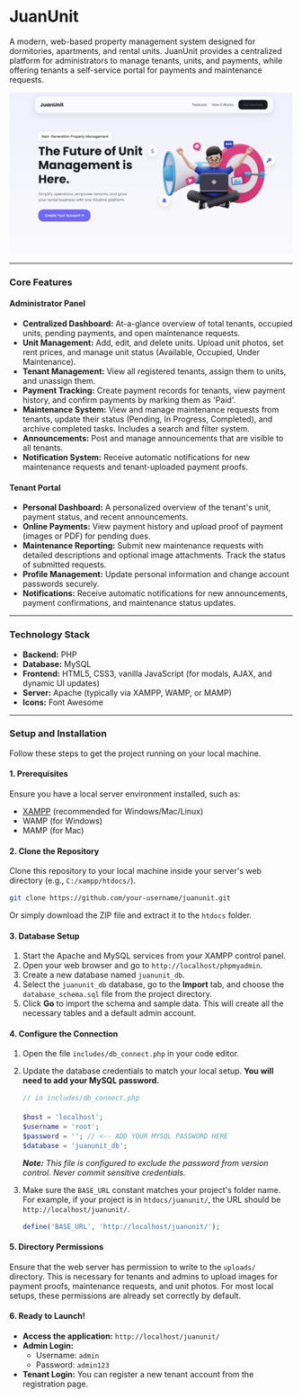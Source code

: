 # JuanUnit

A modern, web-based property management system designed for dormitories, apartments, and rental units. JuanUnit provides a centralized platform for administrators to manage tenants, units, and payments, while offering tenants a self-service portal for payments and maintenance requests.

![JuanUnit Dashboard](images/screenshot.png.png)

---

### Core Features

#### Administrator Panel
*   **Centralized Dashboard:** At-a-glance overview of total tenants, occupied units, pending payments, and open maintenance requests.
*   **Unit Management:** Add, edit, and delete units. Upload unit photos, set rent prices, and manage unit status (Available, Occupied, Under Maintenance).
*   **Tenant Management:** View all registered tenants, assign them to units, and unassign them.
*   **Payment Tracking:** Create payment records for tenants, view payment history, and confirm payments by marking them as 'Paid'.
*   **Maintenance System:** View and manage maintenance requests from tenants, update their status (Pending, In Progress, Completed), and archive completed tasks. Includes a search and filter system.
*   **Announcements:** Post and manage announcements that are visible to all tenants.
*   **Notification System:** Receive automatic notifications for new maintenance requests and tenant-uploaded payment proofs.

#### Tenant Portal
*   **Personal Dashboard:** A personalized overview of the tenant's unit, payment status, and recent announcements.
*   **Online Payments:** View payment history and upload proof of payment (images or PDF) for pending dues.
*   **Maintenance Reporting:** Submit new maintenance requests with detailed descriptions and optional image attachments. Track the status of submitted requests.
*   **Profile Management:** Update personal information and change account passwords securely.
*   **Notifications:** Receive automatic notifications for new announcements, payment confirmations, and maintenance status updates.

---

### Technology Stack

*   **Backend:** PHP
*   **Database:** MySQL
*   **Frontend:** HTML5, CSS3, vanilla JavaScript (for modals, AJAX, and dynamic UI updates)
*   **Server:** Apache (typically via XAMPP, WAMP, or MAMP)
*   **Icons:** Font Awesome

---

### Setup and Installation

Follow these steps to get the project running on your local machine.

#### 1. Prerequisites
Ensure you have a local server environment installed, such as:
*   [XAMPP](https://www.apachefriends.org/index.html) (recommended for Windows/Mac/Linux)
*   WAMP (for Windows)
*   MAMP (for Mac)

#### 2. Clone the Repository
Clone this repository to your local machine inside your server's web directory (e.g., `C:/xampp/htdocs/`).

```bash
git clone https://github.com/your-username/juanunit.git
```

Or simply download the ZIP file and extract it to the `htdocs` folder.

#### 3. Database Setup
1.  Start the Apache and MySQL services from your XAMPP control panel.
2.  Open your web browser and go to `http://localhost/phpmyadmin`.
3.  Create a new database named `juanunit_db`.
4.  Select the `juanunit_db` database, go to the **Import** tab, and choose the `database_schema.sql` file from the project directory.
5.  Click **Go** to import the schema and sample data. This will create all the necessary tables and a default admin account.

#### 4. Configure the Connection
1.  Open the file `includes/db_connect.php` in your code editor.
2.  Update the database credentials to match your local setup. **You will need to add your MySQL password.**

    ```php
    // in includes/db_connect.php

    $host = 'localhost';
    $username = 'root';
    $password = ''; // <-- ADD YOUR MYSQL PASSWORD HERE
    $database = 'juanunit_db';
    ```
    ***Note:*** *This file is configured to exclude the password from version control. Never commit sensitive credentials.*

3.  Make sure the `BASE_URL` constant matches your project's folder name. For example, if your project is in `htdocs/juanunit/`, the URL should be `http://localhost/juanunit/`.

    ```php
    define('BASE_URL', 'http://localhost/juanunit/');
    ```

#### 5. Directory Permissions
Ensure that the web server has permission to write to the `uploads/` directory. This is necessary for tenants and admins to upload images for payment proofs, maintenance requests, and unit photos. For most local setups, these permissions are already set correctly by default.

#### 6. Ready to Launch!
*   **Access the application:** `http://localhost/juanunit/`
*   **Admin Login:**
    *   Username: `admin`
    *   Password: `admin123`
*   **Tenant Login:** You can register a new tenant account from the registration page.
